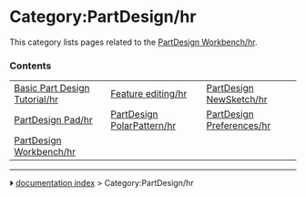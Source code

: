 # Category:PartDesign/hr
This category lists pages related to the [PartDesign Workbench/hr](PartDesign_Workbench/hr.md).

### Contents

|     |     |     |
| --- | --- | --- |
| [Basic Part Design Tutorial/hr](Basic_Part_Design_Tutorial/hr.md) | [Feature editing/hr](Feature_editing/hr.md) | [PartDesign NewSketch/hr](PartDesign_NewSketch/hr.md) |
| [PartDesign Pad/hr](PartDesign_Pad/hr.md) | [PartDesign PolarPattern/hr](PartDesign_PolarPattern/hr.md) | [PartDesign Preferences/hr](PartDesign_Preferences/hr.md) |
| [PartDesign Workbench/hr](PartDesign_Workbench/hr.md) |



---
⏵ [documentation index](../README.md) > Category:PartDesign/hr
